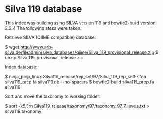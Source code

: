 Silva 119 database
==================

This index was building using SILVA version 119 and bowtie2-build version 2.2.4
The following steps were taken:

Retrieve SILVA (QIIME compatible) database:

$ wget http://www.arb-silva.de/fileadmin/silva_databases/qiime/Silva_119_provisional_release.zip
$ unzip Silva_119_provisional_release.zip

Index database:

$ ninja_prep_linux Silva119_release/rep_set/97/Silva_119_rep_set97.fna silva119_prep.fa silva119.db --no-spacers 
$ bowtie2-build silva119_prep.fa silva119

Sort and move the taxonomy to working folder:

$ sort -k5,5rn Silva119_release/taxonomy/97/taxonomy_97_7_levels.txt > silva119.taxonomy